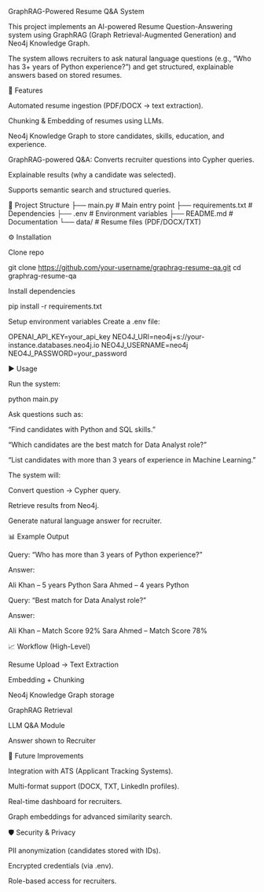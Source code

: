 GraphRAG-Powered Resume Q&A System

This project implements an AI-powered Resume Question-Answering system using GraphRAG (Graph Retrieval-Augmented Generation) and Neo4j Knowledge Graph.

The system allows recruiters to ask natural language questions (e.g., “Who has 3+ years of Python experience?”) and get structured, explainable answers based on stored resumes.

🚀 Features

Automated resume ingestion (PDF/DOCX → text extraction).

Chunking & Embedding of resumes using LLMs.

Neo4j Knowledge Graph to store candidates, skills, education, and experience.

GraphRAG-powered Q&A: Converts recruiter questions into Cypher queries.

Explainable results (why a candidate was selected).

Supports semantic search and structured queries.

📂 Project Structure
├── main.py              # Main entry point
├── requirements.txt     # Dependencies
├── .env                 # Environment variables
├── README.md            # Documentation
└── data/                # Resume files (PDF/DOCX/TXT)

⚙️ Installation

Clone repo

git clone https://github.com/your-username/graphrag-resume-qa.git
cd graphrag-resume-qa


Install dependencies

pip install -r requirements.txt


Setup environment variables
Create a .env file:

OPENAI_API_KEY=your_api_key
NEO4J_URI=neo4j+s://your-instance.databases.neo4j.io
NEO4J_USERNAME=neo4j
NEO4J_PASSWORD=your_password

▶️ Usage

Run the system:

python main.py


Ask questions such as:

“Find candidates with Python and SQL skills.”

“Which candidates are the best match for Data Analyst role?”

“List candidates with more than 3 years of experience in Machine Learning.”

The system will:

Convert question → Cypher query.

Retrieve results from Neo4j.

Generate natural language answer for recruiter.

📊 Example Output

Query:
“Who has more than 3 years of Python experience?”

Answer:

Ali Khan – 5 years Python
Sara Ahmed – 4 years Python


Query:
“Best match for Data Analyst role?”

Answer:

Ali Khan – Match Score 92%
Sara Ahmed – Match Score 78%

📈 Workflow (High-Level)

Resume Upload → Text Extraction

Embedding + Chunking

Neo4j Knowledge Graph storage

GraphRAG Retrieval

LLM Q&A Module

Answer shown to Recruiter

🔮 Future Improvements

Integration with ATS (Applicant Tracking Systems).

Multi-format support (DOCX, TXT, LinkedIn profiles).

Real-time dashboard for recruiters.

Graph embeddings for advanced similarity search.

🛡️ Security & Privacy

PII anonymization (candidates stored with IDs).

Encrypted credentials (via .env).

Role-based access for recruiters.
